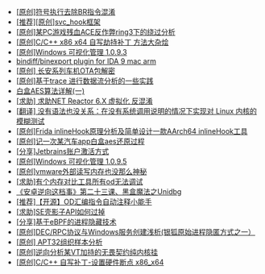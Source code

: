 + [[原创]符号执行去除BR指令混淆](https://bbs.kanxue.com/thread-280737.htm)
+ [[推荐][原创]svc_hook框架](https://bbs.kanxue.com/thread-284713.htm)
+ [[原创]某PC游戏残血ACE反作弊ring3下的绕过分析](https://bbs.kanxue.com/thread-284667.htm)
+ [[原创]C/C++ x86 x64 自写劫持补丁 方法大杂烩](https://bbs.kanxue.com/thread-282745.htm)
+ [[原创]Windows 可视化管理 1.0.9.3](https://bbs.kanxue.com/thread-284075.htm)
+ [bindiff/binexport plugin for IDA 9 mac arm](https://bbs.kanxue.com/thread-283322.htm)
+ [[原创]  长安系列车机OTA包解密](https://bbs.kanxue.com/thread-285256.htm)
+ [[原创]基于trace 进行数据流分析的一些实践](https://bbs.kanxue.com/thread-285243.htm)
+ [白盒AES算法详解(一)](https://bbs.kanxue.com/thread-280335.htm)
+ [[求助] 求助NET Reactor 6.X 虚拟化 反混淆](https://bbs.kanxue.com/thread-285277.htm)
+ [[翻译] 没有语法也没关系：在没有系统调用说明的情况下实现对 Linux 内核的模糊测试](https://bbs.kanxue.com/thread-285278.htm)
+ [[原创]Frida inlineHook原理分析及简单设计一款AArch64 inlineHook工具](https://bbs.kanxue.com/thread-273273.htm)
+ [[原创]记一次某汽车app白盒aes还原过程](https://bbs.kanxue.com/thread-280600.htm)
+ [[分享]Jetbrains账户激活方式](https://bbs.kanxue.com/thread-284298.htm)
+ [[原创]Windows 可视化管理 1.0.9.5](https://bbs.kanxue.com/thread-284075.htm)
+ [[原创]vmware外部读写内存也没那么神秘](https://bbs.kanxue.com/thread-284956.htm)
+ [[求助]有个内存对比工具所有od无法调试](https://bbs.kanxue.com/thread-285214.htm)
+ [《安卓逆向这档事》第二十三课、黑盒魔法之Unidbg](https://bbs.kanxue.com/thread-285073.htm)
+ [[推荐]【开源】OD汇编指令自动注释小能手](https://bbs.kanxue.com/thread-284663.htm)
+ [[求助]SE壳影子API如何过掉](https://bbs.kanxue.com/thread-285279.htm)
+ [[分享]基于eBPF的进程隐藏技术](https://bbs.kanxue.com/thread-285280.htm)
+ [[原创]DEC/RPC协议与Windows服务创建浅析(银狐原始进程隐匿方式之一）](https://bbs.kanxue.com/thread-285258.htm)
+ [[原创]  APT32组织样本分析](https://bbs.kanxue.com/thread-271819.htm)
+ [[原创]逆向分析某VT加持的无畏契约纯内核挂](https://bbs.kanxue.com/thread-281181.htm)
+ [[原创]C/C++ 自写补丁-设置硬件断点 x86_x64](https://bbs.kanxue.com/thread-283839.htm)
